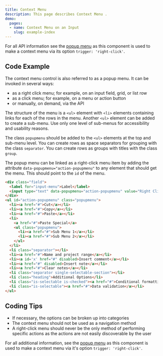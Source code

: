 ```yaml
---
title: Context Menu
description: This page describes Context Menu .
demo:
  pages:
  - name: Context Menu on an Input
    slug: example-index
---
```


For all API information see the [popup menu](./popupmenu) as this component is used to make a context menu via its option `trigger: 'right-click'`.

## Code Example

The context menu control is also referred to as a popup menu. It can be invoked in several ways:

* as a right click menu; for example, on an input field, grid, or list row
* as a click menu; for example, on a menu or action button
* or manually, on demand, via the API

The structure of the menu is a `<ul>` element with `<li>` elements containing links for each of the rows in the menu. Another `<ul>` element can be added to create a sub-menu. Use only one level of sub-menus for accessibility and usability reasons.

The class `popupmenu` should be added to the `<ul>` elements at the top and sub-menu level. You can create rows as space separators for grouping with the class `separator`. You can create rows as groups with titles with the class `group`.

The popup menu can be linked as a right-click menu item by adding the attribute `data-popupmenu="action-popupmenu"` to any element that should get the menu. This should point to the `id` of the menu.

```html
<div class="field">
  <label for="input-menu">Label</label>
  <input type="text" data-popupmenu="action-popupmenu" value="Right Click Me" id="input-menu">
</div>
<ul id="action-popupmenu" class="popupmenu">
  <li><a href="#">Cut</a></li>
  <li><a href="#">Copy</a></li>
  <li><a href="#">Paste</a></li>
  <li>
    <a href="#">Paste Special</a>
    <ul class="popupmenu">
      <li><a href="#">Sub Menu 1</a></li>
      <li><a href="#">Sub Menu 2</a></li>
    </ul>
  </li>
  <li class="separator"></li>
  <li><a href="#">Name and project range</a></li>
  <li><a id='x' href="#" disabled>Insert comment</a></li>
  <li><a href="#" disabled>Insert note</a></li>
  <li><a href="#">Clear notes</a></li>
  <li class="separator single-selectable-section"></li>
  <li class="heading">Additional Options</li>
  <li class="is-selectable is-checked"><a href="#">Conditional formatting</a></li>
  <li class="is-selectable"><a href="#">Data validation</a></li>
</ul>
```

## Coding Tips

-   If necessary, the options can be broken up into categories
-   The context menu should not be used as a navigation method
-   A right-click menu should never be the only method of performing specific actions as the actions are not easily discoverable by the user

For all additional information, see the [popup menu](./popupmenu) as this component is used to make a context menu via it's option `trigger: 'right-click'`.
